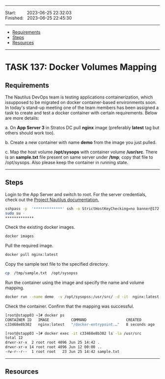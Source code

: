 
------------------------------

Start: &nbsp;&nbsp;&nbsp;&nbsp;&nbsp;&nbsp;&nbsp;&nbsp;2023-06-25 22:32:03    
Finished: &nbsp;&nbsp;2023-06-25 22:45:30   

------------------------------

- [Requirements](#requirements)
- [Steps](#steps)
- [Resources](#resources)

------------------------------

# TASK 137: Docker Volumes Mapping

## Requirements

The Nautilus DevOps team is testing applications containerization, which issupposed to be migrated on docker container-based environments soon. In today's stand-up meeting one of the team members has been assigned a task to create and test a docker container with certain requirements. Below are more details:

a. On **App Server 3** in Stratos DC pull **nginx** image (preferably **latest** tag but others should work too).

b. Create a new container with name **demo** from the image you just pulled.

c. Map the host volume **/opt/sysops** with container volume **/usr/src**. There is an **sample.txt** file present on same server under **/tmp**; copy that file to /opt/sysops. Also please keep the container in running state.


------------------------------

## Steps

Login to the App Server and switch to root. For the server credentials, check out the [Project Nautilus documentation.](https://kodekloudhub.github.io/kodekloud-engineer/docs/projects/nautilus)

```bash
sshpass -p  '*************' ssh -o StrictHostKeyChecking=no banner@172.16.238.12
sudo su -
*************
```

Check the existing docker images.

```bash
docker images  
```

Pull the required image.

```bash
docker pull nginx:latest  
```

Copy the sample text file to the specified directory.

```bash
cp  /tmp/sample.txt  /opt/sysopss
```

Run the container using the image and specify the name and volume mapping.

```bash
docker run --name demo  -v /opt/sysopss:/usr/src/ -d -it  nginx:latest
```

Check the container. Confirm that the mapping was successful.

```bash
[root@stapp03 ~]# docker ps
CONTAINER ID   IMAGE          COMMAND                  CREATED         STATUS         PORTS     NAMES
c33468e8b302   nginx:latest   "/docker-entrypoint.…"   8 seconds ago   Up 3 seconds   80/tcp    demo
```
```bash
[root@stapp03 ~]# docker exec -it c33468e8b302 ls -la /usr/src
total 12
drwxr-xr-x  2 root root 4096 Jun 25 14:42 .
drwxr-xr-x 14 root root 4096 Jun 12 00:00 ..
-rw-r--r--  1 root root   23 Jun 25 14:42 sample.txt
```


------------------------------

## Resources